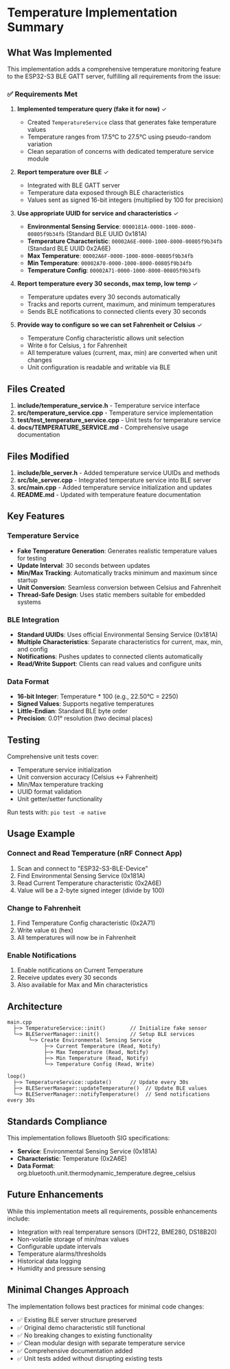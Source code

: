 # Temperature Implementation Summary

## What Was Implemented

This implementation adds a comprehensive temperature monitoring feature to the ESP32-S3 BLE GATT server, fulfilling all requirements from the issue:

### ✅ Requirements Met

1. **Implemented temperature query (fake it for now)** ✓
   - Created `TemperatureService` class that generates fake temperature values
   - Temperature ranges from 17.5°C to 27.5°C using pseudo-random variation
   - Clean separation of concerns with dedicated temperature service module

2. **Report temperature over BLE** ✓
   - Integrated with BLE GATT server
   - Temperature data exposed through BLE characteristics
   - Values sent as signed 16-bit integers (multiplied by 100 for precision)

3. **Use appropriate UUID for service and characteristics** ✓
   - **Environmental Sensing Service**: `0000181A-0000-1000-8000-00805f9b34fb` (Standard BLE UUID 0x181A)
   - **Temperature Characteristic**: `00002A6E-0000-1000-8000-00805f9b34fb` (Standard BLE UUID 0x2A6E)
   - **Max Temperature**: `00002A6F-0000-1000-8000-00805f9b34fb`
   - **Min Temperature**: `00002A70-0000-1000-8000-00805f9b34fb`
   - **Temperature Config**: `00002A71-0000-1000-8000-00805f9b34fb`

4. **Report temperature every 30 seconds, max temp, low temp** ✓
   - Temperature updates every 30 seconds automatically
   - Tracks and reports current, maximum, and minimum temperatures
   - Sends BLE notifications to connected clients every 30 seconds

5. **Provide way to configure so we can set Fahrenheit or Celsius** ✓
   - Temperature Config characteristic allows unit selection
   - Write `0` for Celsius, `1` for Fahrenheit
   - All temperature values (current, max, min) are converted when unit changes
   - Unit configuration is readable and writable via BLE

## Files Created

1. **include/temperature_service.h** - Temperature service interface
2. **src/temperature_service.cpp** - Temperature service implementation
3. **test/test_temperature_service.cpp** - Unit tests for temperature service
4. **docs/TEMPERATURE_SERVICE.md** - Comprehensive usage documentation

## Files Modified

1. **include/ble_server.h** - Added temperature service UUIDs and methods
2. **src/ble_server.cpp** - Integrated temperature service into BLE server
3. **src/main.cpp** - Added temperature service initialization and updates
4. **README.md** - Updated with temperature feature documentation

## Key Features

### Temperature Service
- **Fake Temperature Generation**: Generates realistic temperature values for testing
- **Update Interval**: 30 seconds between updates
- **Min/Max Tracking**: Automatically tracks minimum and maximum since startup
- **Unit Conversion**: Seamless conversion between Celsius and Fahrenheit
- **Thread-Safe Design**: Uses static members suitable for embedded systems

### BLE Integration
- **Standard UUIDs**: Uses official Environmental Sensing Service (0x181A)
- **Multiple Characteristics**: Separate characteristics for current, max, min, and config
- **Notifications**: Pushes updates to connected clients automatically
- **Read/Write Support**: Clients can read values and configure units

### Data Format
- **16-bit Integer**: Temperature * 100 (e.g., 22.50°C = 2250)
- **Signed Values**: Supports negative temperatures
- **Little-Endian**: Standard BLE byte order
- **Precision**: 0.01° resolution (two decimal places)

## Testing

Comprehensive unit tests cover:
- Temperature service initialization
- Unit conversion accuracy (Celsius ↔ Fahrenheit)
- Min/Max temperature tracking
- UUID format validation
- Unit getter/setter functionality

Run tests with: `pio test -e native`

## Usage Example

### Connect and Read Temperature (nRF Connect App)
1. Scan and connect to "ESP32-S3-BLE-Device"
2. Find Environmental Sensing Service (0x181A)
3. Read Current Temperature characteristic (0x2A6E)
4. Value will be a 2-byte signed integer (divide by 100)

### Change to Fahrenheit
1. Find Temperature Config characteristic (0x2A71)
2. Write value `01` (hex)
3. All temperatures will now be in Fahrenheit

### Enable Notifications
1. Enable notifications on Current Temperature
2. Receive updates every 30 seconds
3. Also available for Max and Min characteristics

## Architecture

```
main.cpp
  ├─> TemperatureService::init()        // Initialize fake sensor
  └─> BLEServerManager::init()          // Setup BLE services
       └─> Create Environmental Sensing Service
            ├─> Current Temperature (Read, Notify)
            ├─> Max Temperature (Read, Notify)
            ├─> Min Temperature (Read, Notify)
            └─> Temperature Config (Read, Write)

loop()
  ├─> TemperatureService::update()      // Update every 30s
  ├─> BLEServerManager::updateTemperature()  // Update BLE values
  └─> BLEServerManager::notifyTemperature()  // Send notifications every 30s
```

## Standards Compliance

This implementation follows Bluetooth SIG specifications:
- **Service**: Environmental Sensing Service (0x181A)
- **Characteristic**: Temperature (0x2A6E)
- **Data Format**: org.bluetooth.unit.thermodynamic_temperature.degree_celsius

## Future Enhancements

While this implementation meets all requirements, possible enhancements include:
- Integration with real temperature sensors (DHT22, BME280, DS18B20)
- Non-volatile storage of min/max values
- Configurable update intervals
- Temperature alarms/thresholds
- Historical data logging
- Humidity and pressure sensing

## Minimal Changes Approach

The implementation follows best practices for minimal code changes:
- ✅ Existing BLE server structure preserved
- ✅ Original demo characteristic still functional
- ✅ No breaking changes to existing functionality
- ✅ Clean modular design with separate temperature service
- ✅ Comprehensive documentation added
- ✅ Unit tests added without disrupting existing tests
